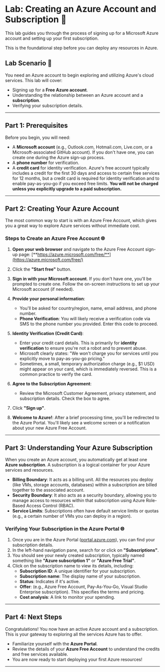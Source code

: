 # Lab: Creating an Azure Account and Subscription 🚀

This lab guides you through the process of signing up for a Microsoft Azure account and setting up your first subscription. 

This is the foundational step before you can deploy any resources in Azure.

## Lab Scenario 🏰

You need an Azure account to begin exploring and utilizing Azure's cloud services. This lab will cover:

* Signing up for a **Free Azure account**.
* Understanding the relationship between an Azure account and a **subscription**.
* Verifying your subscription details.

---

## Part 1: Prerequisites

Before you begin, you will need:

* A **Microsoft account** (e.g., Outlook.com, Hotmail.com, Live.com, or a Microsoft-associated GitHub account). If you don't have one, you can create one during the Azure sign-up process.
* A **phone number** for verification.
* A **credit card** for identity verification. Azure's free account typically includes a credit for the first 30 days and access to certain free services for 12 months, but a credit card is required for identity verification and to enable pay-as-you-go if you exceed free limits. **You will not be charged unless you explicitly upgrade to a paid subscription.**

---

## Part 2: Creating Your Azure Account

The most common way to start is with an Azure Free Account, which gives you a great way to explore Azure services without immediate cost.

### Steps to Create an Azure Free Account 🌐

1.  **Open your web browser** and navigate to the Azure Free Account sign-up page:
    [**https://azure.microsoft.com/free/**](https://azure.microsoft.com/free/)

2.  Click the **"Start free"** button.

3.  **Sign in with your Microsoft account**. If you don't have one, you'll be prompted to create one. Follow the on-screen instructions to set up your Microsoft account (if needed).

4.  **Provide your personal information**:
    * You'll be asked for country/region, name, email address, and phone number.
    * **Phone Verification**: You will likely receive a verification code via SMS to the phone number you provided. Enter this code to proceed.

5.  **Identity Verification (Credit Card)**:
    * Enter your credit card details. This is primarily for **identity verification** to ensure you're not a robot and to prevent abuse.
    * Microsoft clearly states: "We won't charge you for services until you explicitly move to pay-as-you-go pricing."
    * Sometimes, a small, temporary authorization charge (e.g., $1 USD) might appear on your card, which is immediately reversed. This is a common practice to verify the card.

6.  **Agree to the Subscription Agreement**:
    * Review the Microsoft Customer Agreement, privacy statement, and subscription details. Check the box to agree.

7.  Click **"Sign up"**.

8.  **Welcome to Azure!**: After a brief processing time, you'll be redirected to the Azure Portal. You'll likely see a welcome screen or a notification about your new Azure Free Account.

---

## Part 3: Understanding Your Azure Subscription

When you create an Azure account, you automatically get at least one **Azure subscription**. A subscription is a logical container for your Azure services and resources.

* **Billing Boundary**: It acts as a billing unit. All the resources you deploy (like VMs, storage accounts, databases) within a subscription are billed together to the associated account.
* **Security Boundary**: It also acts as a security boundary, allowing you to manage access to resources within that subscription using Azure Role-Based Access Control (RBAC).
* **Service Limits**: Subscriptions often have default service limits or quotas (e.g., a certain number of VMs you can deploy in a region).

### Verifying Your Subscription in the Azure Portal 🌐

1.  Once you are in the Azure Portal ([portal.azure.com](https://portal.azure.com)), you can find your subscription details.
2.  In the left-hand navigation pane, search for or click on **"Subscriptions"**.
3.  You should see your newly created subscription, typically named something like **"Azure subscription 1"** or **"Azure Free Trial"**.
4.  Click on the subscription name to view its details, including:
    * **Subscription ID**: A unique identifier for your subscription.
    * **Subscription name**: The display name of your subscription.
    * **Status**: Indicates if it's active.
    * **Offer**: (e.g., Azure Free Account, Pay-As-You-Go, Visual Studio Enterprise subscription). This specifies the terms and pricing.
    * **Cost analysis**: A link to monitor your spending.

---

## Part 4: Next Steps

Congratulations! You now have an active Azure account and a subscription. This is your gateway to exploring all the services Azure has to offer.

* Familiarize yourself with the **Azure Portal**.
* Review the details of your **Azure Free Account** to understand the credits and free services available.
* You are now ready to start deploying your first Azure resources!

---
